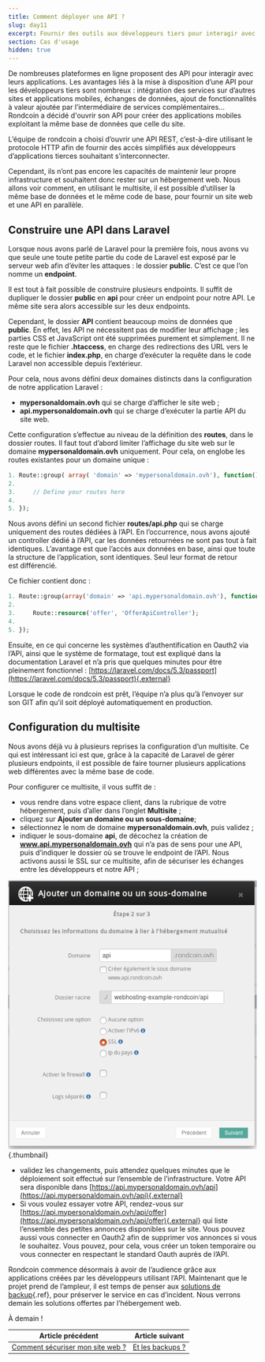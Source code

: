 ```yaml
---
title: Comment déployer une API ?
slug: day11
excerpt: Fournir des outils aux développeurs tiers pour interagir avec son application
section: Cas d'usage
hidden: true
---
```


De nombreuses plateformes en ligne proposent des API pour interagir avec leurs applications. Les avantages liés à la mise à disposition d’une API pour les développeurs tiers sont nombreux : intégration des services sur d’autres sites et applications mobiles, échanges de données, ajout de fonctionnalités à valeur ajoutée par l’intermédiaire de services complémentaires... Rondcoin a décidé d'ouvrir son API pour créer des applications mobiles exploitant la même base de données que celle du site.

L’équipe de rondcoin a choisi d’ouvrir une API REST, c’est-à-dire utilisant le protocole HTTP afin de fournir des accès simplifiés aux développeurs d’applications tierces souhaitant s’interconnecter.

Cependant, ils n’ont pas encore les capacités de maintenir leur propre infrastructure et souhaitent donc rester sur un hébergement web. Nous allons voir comment, en utilisant le multisite, il est possible d’utiliser la même base de données et le même code de base, pour fournir un site web et une API en parallèle.

## Construire une API dans Laravel
Lorsque nous avons parlé de Laravel pour la première fois, nous avons vu que seule une toute petite partie du code de Laravel est exposé par le serveur web afin d’éviter les attaques : le dossier **public**. C’est ce que l’on nomme un **endpoint**.

Il est tout à fait possible de construire plusieurs endpoints. Il suffit de dupliquer le dossier **public** en **api** pour créer un endpoint pour notre API. Le même site sera alors accessible sur les deux endpoints.

Cependant, le dossier **API** contient beaucoup moins de données que **public**. En effet, les API ne nécessitent pas de modifier leur affichage ; les parties CSS et JavaScript ont été supprimées purement et simplement. Il ne reste que le fichier **.htaccess**, en charge des redirections des URL vers le code, et le fichier **index.php**, en charge d’exécuter la requête dans le code Laravel non accessible depuis l’extérieur.

Pour cela, nous avons défini deux domaines distincts dans la configuration de notre application Laravel :

- **mypersonaldomain.ovh** qui se charge d’afficher le site web ;
- **api.mypersonaldomain.ovh** qui se charge d’exécuter la partie API du site web.

Cette configuration s’effectue au niveau de la définition des **routes**, dans le dossier routes. Il faut tout d’abord limiter l’affichage du site web sur le domaine **mypersonaldomain.ovh** uniquement. Pour cela, on englobe les routes existantes pour un domaine unique :


```php
1. Route::group( array( 'domain' => 'mypersonaldomain.ovh'), function(){
2. 
3.     // Define your routes here
4. 
5. });
```

Nous avons défini un second fichier **routes/api.php** qui se charge uniquement des routes dédiées à l’API. En l’occurrence, nous avons ajouté un controller dédié à l’API, car les données retournées ne sont pas tout à fait identiques. L’avantage est que l’accès aux données en base, ainsi que toute la structure de l’application, sont identiques. Seul leur format de retour est différencié.

Ce fichier contient donc :


```php
1. Route::group(array('domain' => 'api.mypersonaldomain.ovh'), function(){
2. 
3.     Route::resource('offer', 'OfferApiController');
4. 
5. });
```

Ensuite, en ce qui concerne les systèmes d’authentification en Oauth2 via l’API, ainsi que le système de formatage, tout est expliqué dans la documentation Laravel et n’a pris que quelques minutes pour être pleinement fonctionnel : [https://laravel.com/docs/5.3/passport](https://laravel.com/docs/5.3/passport){.external}

Lorsque le code de rondcoin est prêt, l’équipe n’a plus qu’à l’envoyer sur son GIT afin qu’il soit déployé automatiquement en production.


## Configuration du multisite
Nous avons déjà vu à plusieurs reprises la configuration d’un multisite. Ce qui est intéressant ici est que, grâce à la capacité de Laravel de gérer plusieurs endpoints, il est possible de faire tourner plusieurs applications web différentes avec la même base de code.

Pour configurer ce multisite, il vous suffit de :

- vous rendre dans votre espace client, dans la rubrique de votre hébergement, puis d’aller dans l’onglet **Multisite** ;
- cliquez sur **Ajouter un domaine ou un sous-domaine**;
- sélectionnez le nom de domaine **mypersonaldomain.ovh**, puis validez ;
- indiquer le sous-domaine **api**, de décochez la création de **www.api.mypersonaldomain.ovh** qui n’a pas de sens pour une API, puis d’indiquer le dossier où se trouve le endpoint de l’API. Nous activons aussi le SSL sur ce multisite, afin de sécuriser les échanges entre les développeurs et notre API ;


![multisite de l'api](images/multisite.png){.thumbnail}

- validez les changements, puis attendez quelques minutes que le déploiement soit effectué sur l’ensemble de l’infrastructure. Votre API sera disponible dans [https://api.mypersonaldomain.ovh/api](https://api.mypersonaldomain.ovh/api){.external}
- Si vous voulez essayer votre API, rendez-vous sur [https://api.mypersonaldomain.ovh/api/offer](https://api.mypersonaldomain.ovh/api/offer){.external} qui liste l’ensemble des petites annonces disponibles sur le site. Vous pouvez aussi vous connecter en Oauth2 afin de supprimer vos annonces si vous le souhaitez. Vous pouvez, pour cela, vous créer un token temporaire ou vous connecter en respectant le standard Oauth auprès de l’API.

Rondcoin commence désormais à avoir de l’audience grâce aux applications créées par les développeurs utilisant l’API. Maintenant que le projet prend de l’ampleur, il est temps de penser aux [solutions de backup](../day12/guide.fr-fr.md){.ref}, pour préserver le service en cas d’incident. Nous verrons demain les solutions offertes par l’hébergement web.

À demain !

| Article précédent | Article suivant |
|---|---|
| [Comment sécuriser mon site web ?](https://docs.ovh.com/fr/hosting/24-days/day10/) | [Et les backups ?](https://docs.ovh.com/fr/hosting/24-days/day12/) |